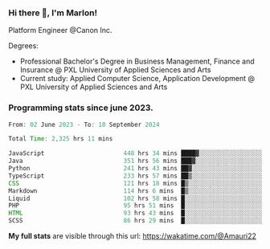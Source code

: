 
### Hi there 👋, I'm Marlon!

Platform Engineer @Canon Inc.

Degrees: 
- Professional Bachelor's Degree in Business Management, Finance and Insurance @ PXL University of Applied Sciences and Arts
- Current study: Applied Computer Science, Application Development @ PXL University of Applied Sciences and Arts

### Programming stats since june 2023.
<!--START_SECTION:waka-->

```java
From: 02 June 2023 - To: 18 September 2024

Total Time: 2,325 hrs 11 mins

JavaScript                      448 hrs 34 mins ████▓░░░░░░░░░░░░░░░░░░░░   19.02 %
Java                            351 hrs 56 mins ███▓░░░░░░░░░░░░░░░░░░░░░   14.92 %
Python                          241 hrs 43 mins ██▓░░░░░░░░░░░░░░░░░░░░░░   10.25 %
TypeScript                      233 hrs 57 mins ██▒░░░░░░░░░░░░░░░░░░░░░░   09.92 %
CSS                             121 hrs 18 mins █▒░░░░░░░░░░░░░░░░░░░░░░░   05.14 %
Markdown                        114 hrs 6 mins  █▒░░░░░░░░░░░░░░░░░░░░░░░   04.84 %
Liquid                          102 hrs 58 mins █░░░░░░░░░░░░░░░░░░░░░░░░   04.37 %
PHP                             95 hrs 51 mins  █░░░░░░░░░░░░░░░░░░░░░░░░   04.06 %
HTML                            93 hrs 43 mins  █░░░░░░░░░░░░░░░░░░░░░░░░   03.97 %
SCSS                            86 hrs 29 mins  █░░░░░░░░░░░░░░░░░░░░░░░░   03.67 %
```

<!--END_SECTION:waka-->
**My full stats** are visible through this url: https://wakatime.com/@Amauri22

